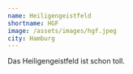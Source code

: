 ```yaml
---
name: Heiligengeistfeld
shortname: HGF
image: /assets/images/hgf.jpeg
city: Hamburg
---
```

Das Heiligengeistfeld ist schon toll.